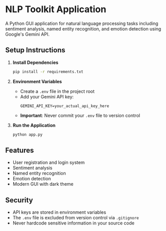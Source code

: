 # NLP Toolkit Application

A Python GUI application for natural language processing tasks including sentiment analysis, named entity recognition, and emotion detection using Google's Gemini API.

## Setup Instructions

1. **Install Dependencies**
   ```bash
   pip install -r requirements.txt
   ```

2. **Environment Variables**
   - Create a `.env` file in the project root
   - Add your Gemini API key:
     ```
     GEMINI_API_KEY=your_actual_api_key_here
     ```
   - **Important**: Never commit your `.env` file to version control

3. **Run the Application**
   ```bash
   python app.py
   ```

## Features

- User registration and login system
- Sentiment analysis
- Named entity recognition
- Emotion detection
- Modern GUI with dark theme

## Security

- API keys are stored in environment variables
- The `.env` file is excluded from version control via `.gitignore`
- Never hardcode sensitive information in your source code
